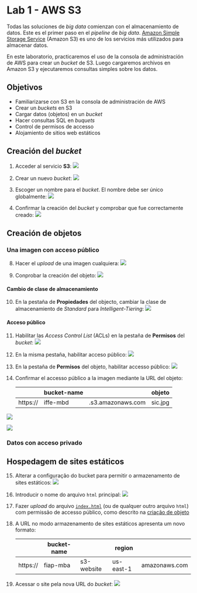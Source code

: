 # Lab 1 - AWS S3

Todas las soluciones de *big data* comienzan con el almacenamiento de datos. Este es el primer paso en el *pipeline* de *big data*. [Amazon Simple Storage Service](https://docs.aws.amazon.com/es_es/s3/index.html?id=docs_gateway#lang/es) (Amazon S3) es uno de los servicios más utilizados para almacenar datos.

En este laboratorio, practicaremos el uso de la consola de administración de AWS para crear un *bucket* de S3. Luego cargaremos archivos en Amazon S3 y ejecutaremos consultas simples sobre los datos.

## Objetivos
 - Familiarizarse con S3 en la consola de administración de AWS
 - Crear un *buckets* en S3
 - Cargar datos (objetos) en un *bucket*
 - Hacer consultas SQL en *buquets*
 - Control de permisos de accesso
 - Alojamiento de sitios web estáticos

## Creación del *bucket*
 
1. Acceder al servicio **S3**:
   ![](https://raw.githubusercontent.com/josecastillolema/iffe/main/img/s3-01.png)

2. Crear un nuevo *bucket*:
   ![](https://raw.githubusercontent.com/josecastillolema/iffe/main/img/s3-02.png)

3. Escoger un nombre para el *bucket*. El nombre debe ser único globalmente:
   ![](https://raw.githubusercontent.com/josecastillolema/iffe/main/img/s3-03.png)

7. Confirmar la creación del *bucket* y comprobar que fue correctamente creado:
   ![](https://raw.githubusercontent.com/josecastillolema/iffe/main/img/s3-04.png)

## Creación de objetos

### Una imagen con acceso público

8. Hacer el *upload* de una imagen cualquiera:
   ![](https://raw.githubusercontent.com/josecastillolema/iffe/main/img/s3-06.png)

9. Conprobar la creación del objeto:
   ![](https://raw.githubusercontent.com/josecastillolema/iffe/main/img/s3-07.png)
   
#### Cambio de clase de almacenamiento

10. En la pestaña de **Propiedades** del objecto, cambiar la clase de almacenamiento de *Standard* para *Intelligent-Tiering*:
   ![](https://raw.githubusercontent.com/josecastillolema/iffe/main/img/s3-08.png)

#### Acceso público

11. Habilitar las *Access Control List* (ACLs) en la pestaña de **Permisos** del *bucket*:
   ![](https://raw.githubusercontent.com/josecastillolema/iffe/main/img/s3-09.png)

12. En la misma pestaña, habilitar acceso público:
   ![](https://raw.githubusercontent.com/josecastillolema/iffe/main/img/s3-10.png)
   
13. En la pestaña de **Permisos** del objeto, habilitar accesso público:
   ![](https://raw.githubusercontent.com/josecastillolema/iffe/main/img/s3-11.png)

14. Confirmar el accesso público a la imagen mediante la URL del objeto:

    |          | bucket-name |                   | objeto        |
    |----------|-------------|-------------------|-------------- |
    | https:// | iffe-mbd    | .s3.amazonaws.com | sic.jpg       |
    
   ![](https://raw.githubusercontent.com/josecastillolema/iffe/main/img/s3-12.png)
   
   ![](https://raw.githubusercontent.com/josecastillolema/iffe/main/img/s3-13.png)


### Datos con acceso privado



## Hospedagem de sites estáticos
    
15. Alterar a configuração do bucket para permitir o armazenamento de sites estáticos:
   ![](https://raw.githubusercontent.com/josecastillolema/fiap/master/shift/multicloud/img/s3-17.png)    

16. Introducir o nome do arquivo `html` principal:
   ![](https://raw.githubusercontent.com/josecastillolema/fiap/master/shift/multicloud/img/s3-18.png)    

17. Fazer *upload* do arquivo [`index.html`](https://github.com/josecastillolema/fiap/blob/master/shift/multicloud/lab05-iaas-s3/index.html) (ou de qualquer outro arquivo `html`) com permissão de accesso público, como descrito na [criação de objeto](#criação-do-objeto)

17. A URL no modo armazenamento de sites estáticos apresenta um novo formato:

    |          | bucket-name |            | region    |               |
    |----------|-------------|------------|---------- | --------------|
    | https:// | fiap-mba    | s3-website | us-east-1 | amazonaws.com |

18. Acessar o site pela nova URL do *bucket*:
   ![](https://raw.githubusercontent.com/josecastillolema/fiap/master/shift/multicloud/img/s3-19.png)    

